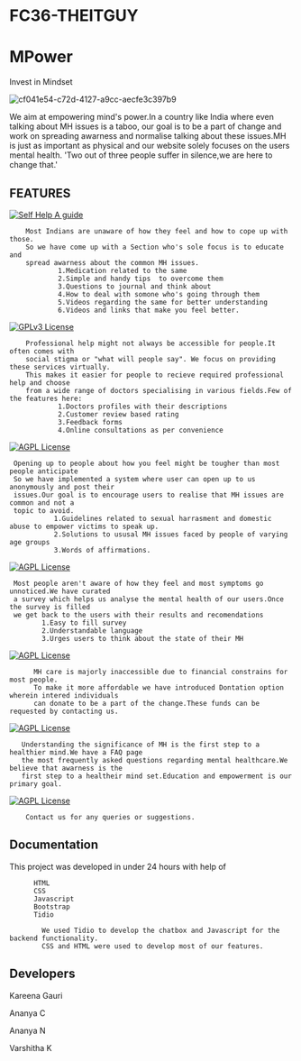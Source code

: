 # FC36-THEITGUY
# MPower 
Invest in Mindset

![cf041e54-c72d-4127-a9cc-aecfe3c397b9](https://user-images.githubusercontent.com/84352394/173156471-634a4e27-3c56-4b31-9dd6-aa0217510226.jpg)

We aim at empowering mind's power.In a country like India where even talking about MH issues is a taboo, our goal is to be a part of change and work on spreading awarness and normalise talking about these issues.MH is just as important as physical and our website solely focuses on the users mental health.
'Two out of three people suffer in silence,we are here to change that.'



## FEATURES

[![Self Help A guide ](https://img.shields.io/badge/Self%20Care-A%20guide%20to%20your%20MH-blue)](https://github.com/tterb/atomic-design-ui/blob/master/LICENSEs)
       
        Most Indians are unaware of how they feel and how to cope up with those.
        So we have come up with a Section who's sole focus is to educate and 
        spread awarness about the common MH issues. 
                1.Medication related to the same 
                2.Simple and handy tips  to overcome them
                3.Questions to journal and think about
                4.How to deal with somone who's going through them
                5.Videos regarding the same for better understanding
                6.Videos and links that make you feel better.  



[![GPLv3 License](https://img.shields.io/badge/Remote%20Consultation-Virtual%20Consultation%20with%20Qualified%20doctors-yellowgreen)](https://opensource.org/licenses/)

        Professional help might not always be accessible for people.It often comes with 
        social stigma or "what will people say". We focus on providing these services virtually.
        This makes it easier for people to recieve required professional help and choose 
        from a wide range of doctors specialising in various fields.Few of the features here:
                1.Doctors profiles with their descriptions
                2.Customer review based rating 
                3.Feedback forms
                4.Online consultations as per convenience

[![AGPL License](https://img.shields.io/badge/Emotional%20Support-Corner%20to%20open%20up%20about%20your%20issues%20anonymously-orange)](http://www.gnu.org/licenses/agpl-3.0)

     Opening up to people about how you feel might be tougher than most people anticipate
     So we have implemented a system where user can open up to us anonymously and post their 
     issues.Our goal is to encourage users to realise that MH issues are common and not a 
     topic to avoid.
               1.Guidelines related to sexual harrasment and domestic abuse to empower victims to speak up.
               2.Solutions to ususal MH issues faced by people of varying age groups
               3.Words of affirmations.

[![AGPL License](https://img.shields.io/badge/Survey-Know%20more%20about%20your%20MH-red)](http://www.gnu.org/licenses/agpl-3.0)

     Most people aren't aware of how they feel and most symptoms go unnoticed.We have curated
     a survey which helps us analyse the mental health of our users.Once the survey is filled
     we get back to the users with their results and recomendations
            1.Easy to fill survey 
            2.Understandable language 
            3.Urges users to think about the state of their MH 
            
[![AGPL License](https://img.shields.io/badge/Donation-Donate%20to%20improve%20the%20community%20health%20-blueviolet)](http://www.gnu.org/licenses/agpl-3.0)
  
          MH care is majorly inaccessible due to financial constrains for most people.
          To make it more affordable we have introduced Dontation option wherein intered individuals
          can donate to be a part of the change.These funds can be requested by contacting us.


[![AGPL License](https://img.shields.io/badge/FAQ-Know%20more%20about%20general%20MH%20Care-yellow)](http://www.gnu.org/licenses/agpl-3.0)
      
       Understanding the significance of MH is the first step to a healthier mind.We have a FAQ page 
       the most frequently asked questions regarding mental healthcare.We believe that awarness is the 
       first step to a healtheir mind set.Education and empowerment is our primary goal.
      
[![AGPL License](https://img.shields.io/badge/Contact%20us-Get%20in%20touch%20with%20us%20-9cf)](http://www.gnu.org/licenses/agpl-3.0)

        Contact us for any queries or suggestions.
        
## Documentation
This project was developed in under 24 hours with help of
     
          HTML
          CSS
          Javascript
          Bootstrap
          Tidio
   
            We used Tidio to develop the chatbox and Javascript for the backend functionality.
            CSS and HTML were used to develop most of our features.


## Developers
Kareena Gauri

Ananya C

Ananya N

Varshitha K


